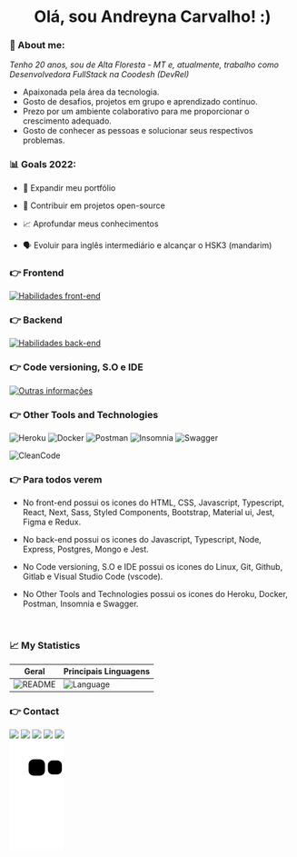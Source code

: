 
<h1 align='center'>
  Olá, sou Andreyna Carvalho! :)
</h1>

### 🌻 About me:

<p>
  <em>
    Tenho 20 anos, sou de Alta Floresta - MT e, atualmente, trabalho como Desenvolvedora FullStack na Coodesh (DevRel)
  </em>
</p>

 - Apaixonada pela área da tecnologia.
 - Gosto de desafios, projetos em grupo e aprendizado contínuo.
 - Prezo por um ambiente colaborativo para me proporcionar o crescimento adequado.
 - Gosto de conhecer as pessoas e solucionar seus respectivos problemas.

### 📊 Goals 2022:

- 📂 Expandir meu portfólio

- 🤝 Contribuir em projetos open-source

- 📈 Aprofundar meus conhecimentos

- 🗣️ Evoluir para inglês intermediário e alcançar o HSK3 (mandarim)

### 👉 Frontend
[![Habilidades front-end](https://skillicons.dev/icons?i=html,css,js,ts,react,next,sass,styledcomponents,bootstrap,materialui,jest,figma,redux
)](https://skillicons.dev)
 
 ### 👉 Backend
[![Habilidades back-end](https://skillicons.dev/icons?i=js,ts,nodejs,express,postgres,mongo,jest
)](https://skillicons.dev)

### 👉 Code versioning, S.O e IDE
[![Outras informações](https://skillicons.dev/icons?i=linux,git,github,gitlab,vscode
)](https://skillicons.dev)

### 👉 Other Tools and Technologies
![Heroku](https://img.shields.io/badge/heroku-430098.svg?style=for-the-badge&logo=heroku&logoColor=white)
![Docker](https://img.shields.io/badge/docker-2496ED.svg?style=for-the-badge&logo=docker&logoColor=white) 
![Postman](https://img.shields.io/badge/postman-FF6C37.svg?style=for-the-badge&logo=postman&logoColor=white)
![Insomnia](https://img.shields.io/badge/insomnia-purple.svg?style=for-the-badge&logo=insomnia&logoColor=white)
![Swagger](https://img.shields.io/badge/swagger-006400.svg?style=for-the-badge&logo=swagger&logoColor=white)


![CleanCode](https://img.shields.io/badge/Clean%20Code-devRel-_.svg)

### 👉 Para todos verem
- No front-end possui os icones do HTML, CSS, Javascript, Typescript, React, Next, Sass, Styled Components, Bootstrap, Material ui, Jest, Figma e Redux.

- No back-end possui os icones do Javascript, Typescript, Node, Express, Postgres, Mongo e Jest.

- No Code versioning, S.O e IDE possui os icones do Linux, Git, Github, Gitlab e Visual Studio Code (vscode).

- No Other Tools and Technologies possui os icones do Heroku, Docker, Postman, Insomnia e Swagger.

<br />

### 📈 My Statistics

| Geral                                                                                                                                                           | Principais Linguagens                                                                                                                                                                     |
| ------------------------------------------------------------------------------------------------------------------------------------------------------------------------ | ---------------------------------------------------------------------------------------------------------------------------------------------------------------------------------- |
| ![README](https://github-readme-stats.vercel.app/api?username=andreyna1808&show_icons=true&theme=gruvbox&hide_border=true") | ![Language](https://github-readme-stats.vercel.app/api/top-langs/?username=andreyna1808&layout=compact&theme=gruvbox)

### 👉 Contact
<div> 
  <a target="_blank" href="https://www.youtube.com/channel/UCBIL9fcbrliSq_cGxqHr6sA"><img src="https://img.shields.io/badge/YouTube-FF0000?style=for-the-badge&logo=youtube&logoColor=white"></a>
  <a target="_blank" href="https://www.instagram.com/devdrica/"><img src="https://img.shields.io/badge/-Instagram-%23E4405F?style=for-the-badge&logo=instagram&logoColor=white"></a>
  <a target="_blank" href="mailto: andreyna.m.carvalho@gmail.com"><img src="https://img.shields.io/badge/-Gmail-%23333?style=for-the-badge&logo=gmail&logoColor=white"></a>
  <a target="_blank" href="https://www.linkedin.com/in/andreyna-carvalho-997273231/"><img src="https://img.shields.io/badge/-LinkedIn-%230077B5?style=for-the-badge&logo=linkedin&logoColor=white"></a> 
  <a target="_blank" href="https://wa.me/5548991052198"><img src="https://img.shields.io/badge/WhatsApp-25D366?style=for-the-badge&logo=whatsapp&logoColor=white"></a> 
</div>

</div>
    <img src="https://github.com/andreyna1808/andreyna1808/blob/output/github-contribution-grid-snake.svg" />
</div> 
